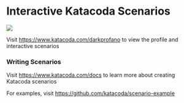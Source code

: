 # Interactive Katacoda Scenarios

[![](http://shields.katacoda.com/katacoda/darkprofano/count.svg)](https://www.katacoda.com/darkprofano "Get your profile on Katacoda.com")

Visit https://www.katacoda.com/darkprofano to view the profile and interactive scenarios

### Writing Scenarios
Visit https://www.katacoda.com/docs to learn more about creating Katacoda scenarios

For examples, visit https://github.com/katacoda/scenario-example
